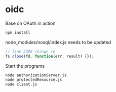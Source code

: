 # oidc

Base on OAuth in action

```sh
npm install
```

node_modules/nosql/index.js needs to be updated

```js
// line 2388 change to
fs.close(fd, function(err, result) {});
```

Start the programs

```sh
node authorizationServer.js
node protectedResource.js
node client.js
```
